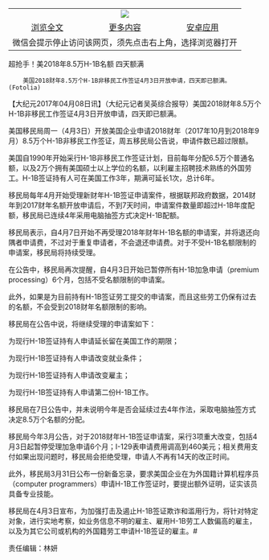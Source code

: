 

<table>
  <tr>
    <td align="center" colspan="3">
      <a href="https://github.com/ogate/ogate/blob/master/README.md"><img src="https://cloud.githubusercontent.com/assets/11880933/13434984/f430fae2-e012-11e5-814f-c2df1e82b247.jpg"/></a>
    </td>
  </tr>
  <tr>
    <td align="center">
      <a href="https://s3.ap-south-1.amazonaws.com/ogatem/oGate.htm?c816304&from=oNote">浏览全文</a>
    </td>
    <td align="center">
      <a href="https://s3.ap-south-1.amazonaws.com/ogatem/oGate.htm?from=oNote">更多内容</a>
    </td>
    <td align="center">
      <a href="https://raw.githubusercontent.com/ogate/up/master/ogate.apk">安卓应用</a>
    </td>
  </tr>
  <tr>
    <td align="center" colspan="3">
      微信会提示停止访问该网页，须先点击右上角，选择浏览器打开
    </td>
  </tr>
</table>    



超抢手！美2018年8.5万H-1B名额 四天额满






        美国2018财年8.5万个H-1B非移民工作签证4月3日开放申请，四天即已额满。(Fotolia)

【大纪元2017年04月08日讯】（大纪元记者吴英综合报导）美国2018财年8.5万个H-1B非移民工作签证4月3日开放申请，四天即已额满。


美国移民局周一（4月3日）开放美国企业申请2018财年（2017年10月到2018年9月）8.5万个H-1B非移民工作签证，周五移民局公告说，申请件数已超过限额。


美国自1990年开始采行H-1B非移民工作签证计划，目前每年分配6.5万个普通名额，以及2万个拥有美国硕士以上学位的名额，以利雇主招聘技术熟练的外国劳工。H-1B签证持有人可在美国工作3年，期满可延长1次，总计6年。


移民局每年4月开始受理新财年H-1B签证申请案件，根据联邦政府数据，2014财年到2017财年名额开放申请后，不到7天时间，申请案件数量即超过H-1B年度配额，移民局已连续4年采用电脑抽签方式决定H-1B配额。


移民局表示，自4月7日开始不再受理2018年财年H-1B名额的申请案，并将退还向隅者申请费，不过对于重复申请者，不会退还申请费。对于不受H-1B名额限制的申请案，移民局将持续受理。


在公告中，移民局再次提醒，自4月3日开始已暂停所有H-1B加急申请（premium processing）6个月，包括不受名额限制的申请案。


此外，如果是为目前持有H-1B签证劳工提交的申请案，而且这些劳工仍保有过去的名额，不会受到2018财年名额限制的影响。


移民局在公告中说，将继续受理的申请案如下：


为现行H-1B签证持有人申请延长留在美国工作的期限；


为现行H-1B签证持有人申请改变就业条件；


为现行H-1B签证持有人申请改变雇主；


为现行H-1B签证持有人申请第二份H-1B工作。


移民局在7日公告中，并未说明今年是否会延续过去4年作法，采取电脑抽签方式决定8.5万个名额的分配。


移民局今年3月公告，对于2018财年H-1B签证申请案，采行3项重大改变，包括4月3日起暂停受理加急申请6个月；I-129表申请费用调高到460美元；相关费用支付如果出现问题时，移民局会拒绝受理，申请人不再有14天的改正时间。


此外，移民局3月31日公布一份新备忘录，要求美国企业在为外国籍计算机程序员（computer programmers）申请H-1B工作签证时，要提出额外证明，证实该员具备专业技能。


移民局在4月3日宣布，为加强打击及遏止H-1B签证欺诈和滥用行为，将针对特定对象，进行实地考察，如业务信息不明的雇主、雇用H-1B劳工人数偏高的雇主，以及为其它公司或机构的外国籍劳工申请H-1B签证的雇主。#


责任编辑：林妍




